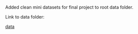 Added clean mini datasets for final project to root data folder.

Link to data folder: 

<a href="https://github.com/RConnie/CAPP30239_FA22/tree/main/data">data</a>
